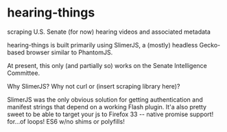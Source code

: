 hearing-things
==============

scraping U.S. Senate (for now) hearing videos and associated metadata

hearing-things is built primarily using SlimerJS, a (mostly) headless Gecko-based browser similar to PhantomJS.  

At present, this only (and partially so) works on the Senate Intelligence Committee.  

Why SlimerJS?  Why not curl or (insert scraping library here)?

SlimerJS was the only obvious solution for getting authentication and manifest strings that depend on a working Flash plugin.  It'a also pretty sweet to be able to target your js to Firefox 33 -- native promise support! for...of loops! ES6  w/no shims or polyfills!
